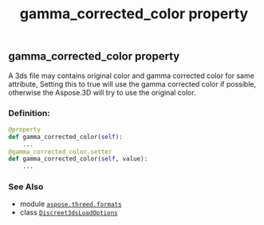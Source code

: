 ﻿---
title: gamma_corrected_color property
second_title: Aspose.3D for Python via .NET API References
description: 
type: docs
weight: 90
url: /python-net/aspose.threed.formats/discreet3dsloadoptions/gamma_corrected_color/
is_root: false
---

## gamma_corrected_color property


A 3ds file may contains original color and gamma corrected color for same attribute,
Setting this to true will use the gamma corrected color if possible, 
otherwise the Aspose.3D will try to use the original color.
### Definition:
```python
@property
def gamma_corrected_color(self):
    ...
@gamma_corrected_color.setter
def gamma_corrected_color(self, value):
    ...
```

### See Also
* module [`aspose.threed.formats`](../../)
* class [`Discreet3dsLoadOptions`](/3d/python-net/aspose.threed.formats/discreet3dsloadoptions)
